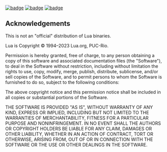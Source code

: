 [![badge](https://img.shields.io/github/actions/workflow/status/kinbei/Lua-Windows-Binaries/build_latest_version.yml?style=flat-square&logo=GitHub)](https://github.com/kinbei/Lua-Windows-Binaries/actions/workflows/build_latest_version.yml)
[![badge](https://img.shields.io/github/v/release/kinbei/Lua-Windows-Binaries?style=flat-square&logo=GitHub)](https://github.com/kinbei/Lua-Windows-Binaries/releases/latest)
[![badge](https://img.shields.io/github/downloads/kinbei/Lua-Windows-Binaries/total?style=flat-square&logo=GitHub)](https://github.com/kinbei/Lua-Windows-Binaries/releases/download/lua-5.4.6/Lua.zip)

## Acknowledgements

This is not an "official" distribution of Lua binaries.

Lua is Copyright © 1994–2023 Lua.org, PUC-Rio.

Permission is hereby granted, free of charge, to any person obtaining a copy of this software and associated documentation files (the "Software"), to deal in the Software without restriction, including without limitation the rights to use, copy, modify, merge, publish, distribute, sublicense, and/or sell copies of the Software, and to permit persons to whom the Software is furnished to do so, subject to the following conditions:

The above copyright notice and this permission notice shall be included in all copies or substantial portions of the Software.

THE SOFTWARE IS PROVIDED "AS IS", WITHOUT WARRANTY OF ANY KIND, EXPRESS OR IMPLIED, INCLUDING BUT NOT LIMITED TO THE WARRANTIES OF MERCHANTABILITY, FITNESS FOR A PARTICULAR PURPOSE AND NONINFRINGEMENT. IN NO EVENT SHALL THE AUTHORS OR COPYRIGHT HOLDERS BE LIABLE FOR ANY CLAIM, DAMAGES OR OTHER LIABILITY, WHETHER IN AN ACTION OF CONTRACT, TORT OR OTHERWISE, ARISING FROM, OUT OF OR IN CONNECTION WITH THE SOFTWARE OR THE USE OR OTHER DEALINGS IN THE SOFTWARE.

